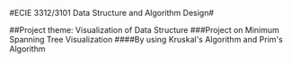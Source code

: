 #ECIE 3312/3101 Data Structure and Algorithm 
Design#

##Project theme: Visualization of Data Structure
###Project on Minimum Spanning Tree Visualization
####By using Kruskal's Algorithm and Prim's Algorithm

